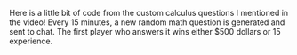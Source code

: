 Here is a little bit of code from the custom calculus questions I mentioned in the video! Every 15 minutes, a new random math question is generated and sent to chat. The first player who answers it wins either $500 dollars or 15 experience.
